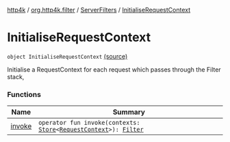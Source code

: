 [http4k](../../../index.md) / [org.http4k.filter](../../index.md) / [ServerFilters](../index.md) / [InitialiseRequestContext](./index.md)

# InitialiseRequestContext

`object InitialiseRequestContext` [(source)](https://github.com/http4k/http4k/blob/master/http4k-core/src/main/kotlin/org/http4k/filter/ServerFilters.kt#L236)

Initialise a RequestContext for each request which passes through the Filter stack,

### Functions

| Name | Summary |
|---|---|
| [invoke](invoke.md) | `operator fun invoke(contexts: `[`Store`](../../../org.http4k.core/-store/index.md)`<`[`RequestContext`](../../../org.http4k.core/-request-context/index.md)`>): `[`Filter`](../../../org.http4k.core/-filter/index.md) |
